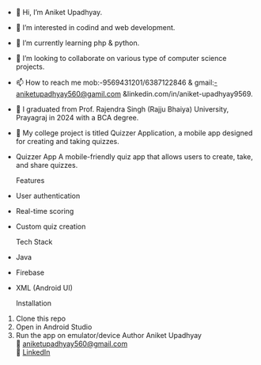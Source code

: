 - 👋 Hi, I’m Aniket Upadhyay.
- 👀 I’m interested in codind and web development.
- 🌱 I’m currently learning php & python.
- 💞️ I’m looking to collaborate on various type of computer science projects.
- 📫 How to reach me mob:-9569431201/6387122846 & gmail:-aniketupadhyay560@gamil.com &linkedin.com/in/aniket-upadhyay9569.
- 📖 I graduated from Prof. Rajendra Singh (Rajju Bhaiya) University, Prayagraj in 2024 with a BCA degree.
- 🤖 My college project is titled Quizzer Application, a mobile app designed for creating and taking quizzes.

- Quizzer App
  A mobile-friendly quiz app that allows users to create, take, and share quizzes.

  Features
- User authentication
- Real-time scoring
- Custom quiz creation

  Tech Stack
- Java
- Firebase
- XML (Android UI)

  Installation
1. Clone this repo
2. Open in Android Studio
3. Run the app on emulator/device
  Author
Aniket Upadhyay  
📧 aniketupadhyay560@gmail.com  
🔗 [LinkedIn](https://www.linkedin.com/in/aniket-upadhyay9569)


